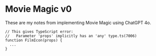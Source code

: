 # Movie Magic v0

These are my notes from implementing Movie Magic using ChatGPT 4o.

```tsx
// This gives TypeScript error:
//   Parameter 'props' implicitly has an 'any' type.ts(7006)
function FilmIcon(props) {
  ...
}
```
